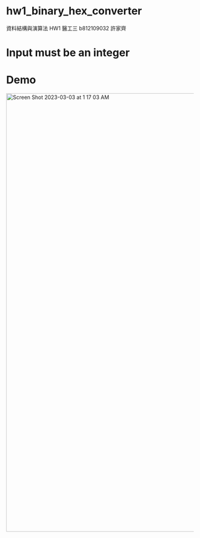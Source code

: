 # hw1_binary_hex_converter
資料結構與演算法 HW1
醫工三 b812109032 許家齊

# Input must be an integer 
# Demo 
<img width="1176" alt="Screen Shot 2023-03-03 at 1 17 03 AM" src="https://user-images.githubusercontent.com/86188415/222503117-702614b2-8633-4a7d-9db1-6c7e3e8cbb07.png">
